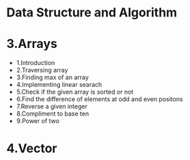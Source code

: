 # Data Structure and Algorithm

# 3.Arrays
- 1.Introduction
- 2.Traversing array
- 3.Finding max of an array
- 4.Implementing linear searach
- 5.Check if the given array is sorted or not
- 6.Find the difference of elements at odd and even positons
- 7.Reverse a given integer
- 8.Compliment to base ten
- 9.Power of two

# 4.Vector
